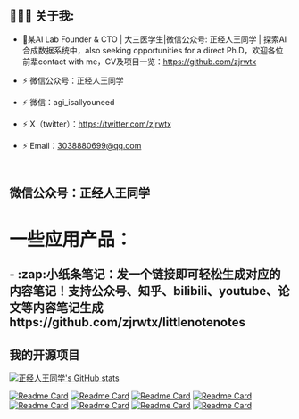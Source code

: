 

<h2 align="left">👨🏻‍💻 关于我:</h2>


- :rocket:某AI Lab Founder & CTO | 大三医学生|微信公众号: 正经人王同学 | 探索AI合成数据系统中，also seeking opportunities for a direct Ph.D，欢迎各位前辈contact with me，CV及项目一览：https://github.com/zjrwtx

- :zap: 微信公众号：正经人王同学<br>
- :zap: 微信：agi_isallyouneed<br>
- :zap: X（twitter）：https://twitter.com/zjrwtx<br>
- :zap: Email：3038880699@qq.com<br>


<h2 align="left">
 <abc>
  <br>微信公众号：正经人王同学<br>
<h2 align="left">一些应用产品：</h2>
- :zap:小纸条笔记：发一个链接即可轻松生成对应的内容笔记！支持公众号、知乎、bilibili、youtube、论文等内容笔记生成<br>
https://github.com/zjrwtx/littlenotenotes

  
 
 </abc>
</h2>


<h2 align="left">我的开源项目</h2>


[![正经人王同学's GitHub stats](https://github-readme-stats.vercel.app/api?username=zjrwtx&show_icons=true&theme=radical)](#)

[![Readme Card](https://github-readme-stats.vercel.app/api/pin/?username=zjrwtx&show_icons=true&theme=radical&repo=VideoQA_databuilder )](https://github.com/zjrwtx/VideoQA_databuilder)
[![Readme Card](https://github-readme-stats.vercel.app/api/pin/?username=zjrwtx&show_icons=true&theme=radical&repo=littlenotenotes )](https://github.com/zjrwtx/littlenotenotes)
[![Readme Card](https://github-readme-stats.vercel.app/api/pin/?username=zjrwtx&show_icons=true&theme=radical&repo=bilibiliQA_databuilder )](https://github.com/zjrwtx/bilibiliQA_databuilder)
[![Readme Card](https://github-readme-stats.vercel.app/api/pin/?username=zjrwtx&show_icons=true&theme=radical&repo=WebQuestions_databuilder )](https://github.com/zjrwtx/WebQuestions_databuilder)
[![Readme Card](https://github-readme-stats.vercel.app/api/pin/?username=zjrwtx&show_icons=true&theme=radical&repo=preference_databuilder )](https://github.com/zjrwtx/preference_databuilder)
[![Readme Card](https://github-readme-stats.vercel.app/api/pin/?username=zjrwtx&show_icons=true&theme=radical&repo=AIgene_anki )](https://github.com/zjrwtx/AIgene_anki)
[![Readme Card](https://github-readme-stats.vercel.app/api/pin/?username=zjrwtx&show_icons=true&theme=radical&repo=videotopdf_ui )](https://github.com/zjrwtx/videotopdf_ui)
[![Readme Card](https://github-readme-stats.vercel.app/api/pin/?username=zjrwtx&show_icons=true&theme=radical&repo=open_summary )](https://github.com/zjrwtx/open_summary)


